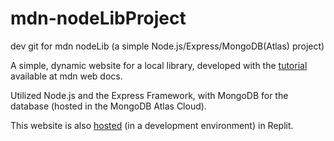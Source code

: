 # mdn-nodeLibProject
dev git for mdn nodeLib (a simple Node.js/Express/MongoDB(Atlas) project)

A simple, dynamic website for a local library,
developed with the <a href= "https://developer.mozilla.org/en-US/docs/Learn/Server-side/Express_Nodejs">tutorial</a> available at mdn web docs.

Utilized Node.js and the Express Framework, with MongoDB for the database (hosted in the MongoDB Atlas Cloud).

This website is also <a href="https://594898e6-e20f-40e2-be14-ca999710bc74.id.repl.co/">hosted</a> (in a development environment) in Replit.
